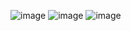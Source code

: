 ![image](https://github.com/user-attachments/assets/332bf381-8faa-441f-8843-bff2c1fbde7a)
![image](https://github.com/user-attachments/assets/f0a765f5-5386-467e-80b8-4a5ef8ef0bcf)
![image](https://github.com/user-attachments/assets/5d6ad6ee-f100-4d45-9200-d61ce76ca7c4)


